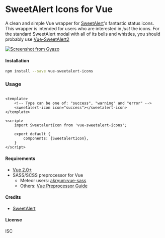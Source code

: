 # SweetAlert Icons for Vue
A clean and simple Vue wrapper for [SweetAlert](https://sweetalert.js.org/)'s fantastic status icons. This wrapper is intended for users who are interested in _just_ the icons. For the standard SweetAlert modal with all of its bells and whistles, you should probably use [Vue-SweetAlert2](https://github.com/avil13/vue-sweetalert2#readme)

[![Screenshot from Gyazo](https://gyazo.com/b5a22e2d3629a5884ccbde2bd1e43e2d/raw)](https://gyazo.com/b5a22e2d3629a5884ccbde2bd1e43e2d)

#### Installation
```bash
npm install --save vue-sweetalert-icons
```

### Usage
```vue

<template>
    <!-- Type can be one of: "success", "warning" and "error" -->
    <sweetalert-icon icon="success"></sweetalert-icon>
</template>

<script>
    import SweetalertIcon from 'vue-sweetalert-icons';
    
    export default {
        components: {SweetalertIcon},
    }
</script>

```

#### Requirements
- [Vue 2.0+](https://vuejs.org/)
- SASS/SCSS preprocessor for Vue
    - Meteor users: [akryum:vue-sass](https://github.com/meteor-vue/vue-meteor/tree/master/packages/vue-sass)
    - Others: [Vue Preprocessor Guide](https://vue-loader.vuejs.org/guide/pre-processors.html)
    
#### Credits
- [SweetAlert](https://sweetalert.js.org/)

#### License
ISC
